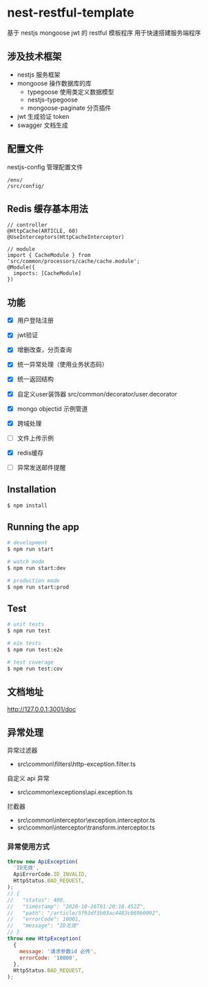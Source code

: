 # nest-restful-template

基于 nestjs mongoose jwt 的 restful 模板程序
用于快速搭建服务端程序

## 涉及技术框架

- nestjs 服务框架
- mongoose 操作数据库的库
  - typegoose 使用类定义数据模型
  - nestjs-typegoose
  - mongoose-paginate 分页插件
- jwt 生成验证 token
- swagger 文档生成

## 配置文件

nestjs-config 管理配置文件

```
/env/
/src/config/
```
## Redis 缓存基本用法
```
// controller
@HttpCache(ARTICLE, 60)
@UseInterceptors(HttpCacheInterceptor)

// module
import { CacheModule } from 'src/common/processors/cache/cache.module';
@Module({
  imports: [CacheModule]
})
```

## 功能

- [x] 用户登陆注册
- [x] jwt验证
- [x] 增删改查，分页查询
- [x] 统一异常处理（使用业务状态码）
- [x] 统一返回结构
- [x] 自定义user装饰器 src/common/decorator/user.decorator
- [x] mongo objectid 示例管道
- [x] 跨域处理
- [ ] 文件上传示例
- [x] redis缓存
- [ ] 异常发送邮件提醒


## Installation

```bash
$ npm install
```

## Running the app

```bash
# development
$ npm run start

# watch mode
$ npm run start:dev

# production mode
$ npm run start:prod
```

## Test

```bash
# unit tests
$ npm run test

# e2e tests
$ npm run test:e2e

# test coverage
$ npm run test:cov
```

## 文档地址

http://127.0.0.1:3001/doc

## 异常处理

异常过滤器

- src\common\filters\http-exception.filter.ts

自定义 api 异常

- src\common\exceptions\api.exception.ts

拦截器

- src\common\interceptor\exception.interceptor.ts
- src\common\interceptor\transform.interceptor.ts

### 异常使用方式

```javascript
throw new ApiException(
  'ID无效',
  ApiErrorCode.ID_INVALID,
  HttpStatus.BAD_REQUEST,
);
// {
//   "status": 400,
//   "timestamp": "2020-10-26T01:20:18.452Z",
//   "path": "/article/5f93df3b03ac4483c069b0092",
//   "errorCode": 10001,
//   "message": "ID无效"
// }
throw new HttpException(
  {
    message: '请求参数id 必传',
    errorCode: '10000',
  },
  HttpStatus.BAD_REQUEST,
);
```
